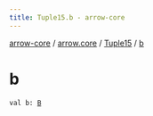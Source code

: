```yaml
---
title: Tuple15.b - arrow-core
---
```


[arrow-core](../../index.html) / [arrow.core](../index.html) / [Tuple15](index.html) / [b](./b.html)

# b

`val b: `[`B`](index.html#B)